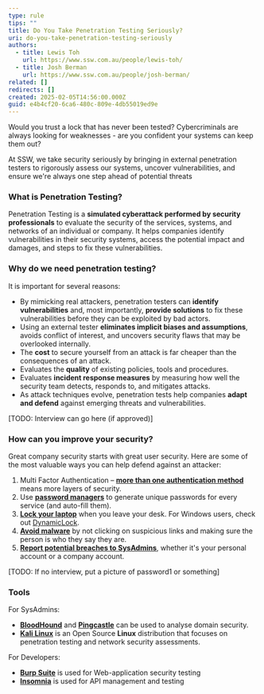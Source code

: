 ```yaml
---
type: rule
tips: ""
title: Do You Take Penetration Testing Seriously?
uri: do-you-take-penetration-testing-seriously
authors:
  - title: Lewis Toh
    url: https://www.ssw.com.au/people/lewis-toh/
  - title: Josh Berman
    url: https://www.ssw.com.au/people/josh-berman/
related: []
redirects: []
created: 2025-02-05T14:56:00.000Z
guid: e4b4cf20-6ca6-480c-809e-4db55019ed9e
---
```

Would you trust a lock that has never been tested? Cybercriminals are always looking for weaknesses - are you confident your systems can keep them out?

At SSW, we take security seriously by bringing in external penetration testers to rigorously assess our systems, uncover vulnerabilities, and ensure we're always one step ahead of potential threats

### What is Penetration Testing?

Penetration Testing is a **simulated cyberattack performed by security professionals** to evaluate the security of the services, systems, and networks of an individual or company. It helps companies identify vulnerabilities in their security systems, access the potential impact and damages, and steps to fix these vulnerabilities.

### Why do we need penetration testing?

It is important for several reasons:

- By mimicking real attackers, penetration testers can **identify vulnerabilities** and, most importantly, **provide solutions** to fix these vulnerabilities before they can be exploited by bad actors.
- Using an external tester **eliminates implicit biases and assumptions**, avoids conflict of interest, and uncovers security flaws that may be overlooked internally.
- The **cost** to secure yourself from an attack is far cheaper than the consequences of an attack.
- Evaluates the **quality** of existing policies, tools and procedures.
- Evaluates **incident response measures** by measuring how well the security team detects, responds to, and mitigates attacks.
- As attack techniques evolve, penetration tests help companies **adapt and defend** against emerging threats and vulnerabilities.

\[TODO: Interview can go here (if approved)\]

### How can you improve your security?

Great company security starts with great user security. Here are some of the most valuable ways you can help defend against an attacker:

1. Multi Factor Authentication – [**more than one authentication method**](https://www.ssw.com.au/rules/multi-factor-authentication-enabled/) means more layers of security.
2. Use [**password managers**](https://www.ssw.com.au/rules/password-manager/) to generate unique passwords for every service (and auto-fill them).
3. [**Lock your laptop**](https://www.ssw.com.au/rules/lock-your-computer-when-you-leave/) when you leave your desk. For Windows users, check out [DynamicLock](https://learn.microsoft.com/en-us/windows/security/identity-protection/hello-for-business/hello-feature-dynamic-lock).
4. [**Avoid malware**](https://www.ssw.com.au/rules/understand-the-dangers-of-social-engineering/) by not clicking on suspicious links and making sure the person is who they say they are.
5. [**Report potential breaches to SysAdmins**]((https://www.ssw.com.au/rules/security-compromised-password/)), whether it's your personal account or a company account.

[TODO: If no interview, put a picture of password1 or something]

### Tools

For SysAdmins:

- [**BloodHound**](https://bloodhound.readthedocs.io/en/latest/index.html) and [**Pingcastle**](https://www.pingcastle.com/) can be used to analyse domain security.
- [**Kali Linux**](https://www.kali.org/) is an Open Source **Linux** distribution that focuses on penetration testing and network security assessments.

For Developers:

- [**Burp Suite**](https://portswigger.net/burp) is used for Web-application security testing
- [**Insomnia**](https://insomnia.rest/) is used for API management and testing
